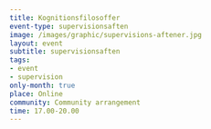 ```yaml
---
title: Kognitionsfilosoffer
event-type: supervisionsaften
image: /images/graphic/supervisions-aftener.jpg
layout: event
subtitle: supervisionsaften
tags:
- event
- supervision
only-month: true
place: Online
community: Community arrangement
time: 17.00-20.00
---
```

